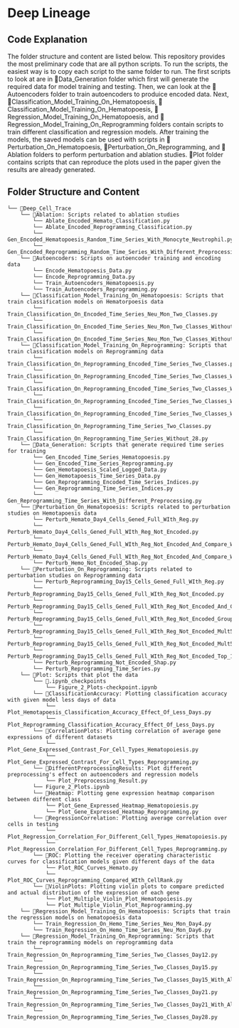 # Deep Lineage

## Code Explanation

The folder structure and content are listed below. This repository provides the most preliminary code that are all python scripts. To run the scripts, the easiest way is to copy each script to the same folder to run. The first scripts to look at are in 📁Data_Generation folder which first will generate the required data for model training and testing. Then, we can look at the 📁Autoencoders folder to train autoencoders to produice encoded data. Next, 📁Classification_Model_Training_On_Hematopoesis, 📁Classification_Model_Training_On_Hematopoesis, 📁Regression_Model_Training_On_Hematopoesis, and 📁Regression_Model_Training_On_Reprogramming folders contain scripts to train different classification and regression models. After training the models, the saved models can be used with scripts in 📁Perturbation_On_Hematopoesis, 📁Perturbation_On_Reprogramming, and 📁Ablation folders to perform perturbation and ablation studies. 📁Plot folder contains scripts that can reproduce the plots used in the paper given the results are already generated. 

## Folder Structure and Content
```
└── 📁Deep_Cell_Trace
    └── 📁Ablation: Scripts related to ablation studies
        └── Ablate_Encoded_Hemato_Classification.py
        └── Ablate_Encoded_Reprogramming_Classification.py
        └── Gen_Encoded_Hematopoesis_Random_Time_Series_With_Monocyte_Neutrophil.py
        └── Gen_Encoded_Reprogramming_Random_Time_Series_With_Different_Preprocessing_Two_Classes.py
    └── 📁Autoencoders: Scripts on autoencoder training and encoding data
        └── Encode_Hematopoesis_Data.py
        └── Encode_Reprogramming_Data.py
        └── Train_Autoencoders_Hematopoesis.py
        └── Train_Autoencoders_Reprogramming.py
    └── 📁Classification_Model_Training_On_Hematopoesis: Scripts that train classification models on Hematorpoesis data
        └── Train_Classification_On_Encoded_Time_Series_Neu_Mon_Two_Classes.py
        └── Train_Classification_On_Encoded_Time_Series_Neu_Mon_Two_Classes_Without_Day4_And_Day6.py
        └── Train_Classification_On_Encoded_Time_Series_Neu_Mon_Two_Classes_Without_Day6.py
    └── 📁Classification_Model_Training_On_Reprogramming: Scripts that train classification models on Reprogramming data
        └── Train_Classification_On_Reprogramming_Encoded_Time_Series_Two_Classes.py
        └── Train_Classification_On_Reprogramming_Encoded_Time_Series_Two_Classes_Without_12_15_21_28.py
        └── Train_Classification_On_Reprogramming_Encoded_Time_Series_Two_Classes_Without_15_21_28.py
        └── Train_Classification_On_Reprogramming_Encoded_Time_Series_Two_Classes_Without_21_28.py
        └── Train_Classification_On_Reprogramming_Encoded_Time_Series_Two_Classes_Without_28.py
        └── Train_Classification_On_Reprogramming_Time_Series_Two_Classes.py
        └── Train_Classification_On_Reprogramming_Time_Series_Without_28.py
    └── 📁Data_Generation: Scripts that generate required time series for training
        └── Gen_Encoded_Time_Series_Hematopoesis.py
        └── Gen_Encoded_Time_Series_Reprogramming.py
        └── Gen_Hemotapoesis_Scaled_Logged_Data.py
        └── Gen_Hemotapoesis_Time_Series_Data.py
        └── Gen_Reprogramming_Encoded_Time_Series_Indices.py
        └── Gen_Reprogramming_Time_Series_Indices.py
        └── Gen_Reprogramming_Time_Series_With_Different_Preprocessing.py
    └── 📁Perturbation_On_Hematopoesis: Scripts related to perturbation studies on Hemotapoesis data
        └── Perturb_Hemato_Day4_Cells_Gened_Full_WIth_Reg.py
        └── Perturb_Hemato_Day4_Cells_Gened_Full_WIth_Reg_Not_Encoded.py
        └── Perturb_Hemato_Day4_Cells_Gened_Full_WIth_Reg_Not_Encoded_And_Compare_With_Actual_Cells.py
        └── Perturb_Hemato_Day4_Cells_Gened_Full_WIth_Reg_Not_Encoded_And_Compare_With_Actual_Cells_Neu_to_Mon.py
        └── Perturb_Hemo_Not_Encoded_Shap.py
    └── 📁Perturbation_On_Reprogramming: Scripts related to perturbation studies on Reprogramming data
        └── Perturb_Reprogramming_Day15_Cells_Gened_Full_WIth_Reg.py
        └── Perturb_Reprogramming_Day15_Cells_Gened_Full_WIth_Reg_Not_Encoded.py
        └── Perturb_Reprogramming_Day15_Cells_Gened_Full_WIth_Reg_Not_Encoded_And_Compare_With_Actual_Cells.py
        └── Perturb_Reprogramming_Day15_Cells_Gened_Full_WIth_Reg_Not_Encoded_Group_Contrast.py
        └── Perturb_Reprogramming_Day15_Cells_Gened_Full_WIth_Reg_Not_Encoded_Mult5.py
        └── Perturb_Reprogramming_Day15_Cells_Gened_Full_WIth_Reg_Not_Encoded_Mult5_Top_100.py
        └── Perturb_Reprogramming_Day15_Cells_Gened_Full_WIth_Reg_Not_Encoded_Top_100.py
        └── Perturb_Reprogramming_Not_Encoded_Shap.py
        └── Perturb_Reprogramming_Time_Series.py
    └── 📁Plot: Scripts that plot the data
        └── 📁.ipynb_checkpoints
            └── Figure_2_Plots-checkpoint.ipynb
        └── 📁ClassificationAccuracy: Plotting classification accuracy with given model less days of data
            └── Plot_Hemotapoesis_Classification_Accuracy_Effect_Of_Less_Days.py
            └── Plot_Reprogramming_Classification_Accuracy_Effect_Of_Less_Days.py
        └── 📁CorrelationPlots: Plotting correlation of average gene expressions of different datasets
            └── Plot_Gene_Expressed_Contrast_For_Cell_Types_Hematopoiesis.py
            └── Plot_Gene_Expressed_Contrast_For_Cell_Types_Reprogramming.py
        └── 📁DifferentPreprocessingResults: Plot different preprocessing's effect on autoencoders and regression models
            └── Plot_Preprocessing_Result.py
        └── Figure_2_Plots.ipynb
        └── 📁Heatmap: Plotting gene expression heatmap comparison between different class
            └── Plot_Gene_Expressed_Heatmap_Hematopoiesis.py
            └── Plot_Gene_Expressed_Heatmap_Reprogramming.py
        └── 📁RegressionCorrelation: Plotting average correlation over cells in testing
            └── Plot_Regression_Correlation_For_Different_Cell_Types_Hematopoiesis.py
            └── Plot_Regression_Correlation_For_Different_Cell_Types_Reprogramming.py
        └── 📁ROC: Plotting the receiver operating characteristic curves for classification models given different days of the data
            └── Plot_ROC_Curves_Hemato.py
            └── Plot_ROC_Curves_Reprogramming_Compared_WIth_CellRank.py
        └── 📁ViolinPlots: Plotting violin plots to compare predicted and actual distribution of the expression of each gene 
            └── Plot_Multiple_Violin_Plot_Hematopoiesis.py
            └── Plot_Multiple_Violin_Plot_Reprogramming.py
    └── 📁Regression_Model_Training_On_Hematopoesis: Scripts that train the regression models on hematopoesis data
        └── Train_Regression_On_Hemo_Time_Series_Neu_Mon_Day4.py
        └── Train_Regression_On_Hemo_Time_Series_Neu_Mon_Day6.py
    └── 📁Regression_Model_Training_On_Reprogramming: Scripts that train the reprogramming models on reprogramming data
        └── Train_Regression_On_Reprogramming_Time_Series_Two_Classes_Day12.py
        └── Train_Regression_On_Reprogramming_Time_Series_Two_Classes_Day15.py
        └── Train_Regression_On_Reprogramming_Time_Series_Two_Classes_Day15_With_All_Other_Days.py
        └── Train_Regression_On_Reprogramming_Time_Series_Two_Classes_Day21.py
        └── Train_Regression_On_Reprogramming_Time_Series_Two_Classes_Day21_With_All_Other_Days.py
        └── Train_Regression_On_Reprogramming_Time_Series_Two_Classes_Day28.py
```
